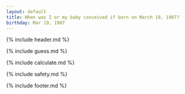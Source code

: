 ```yaml
---
layout: default
title: When was I or my baby conceived if born on March 19, 1907?
birthday: Mar 19, 1907
---
```


{% include header.md %}

{% include guess.md %}

{% include calculate.md %}

{% include safety.md %}

{% include footer.md %}



